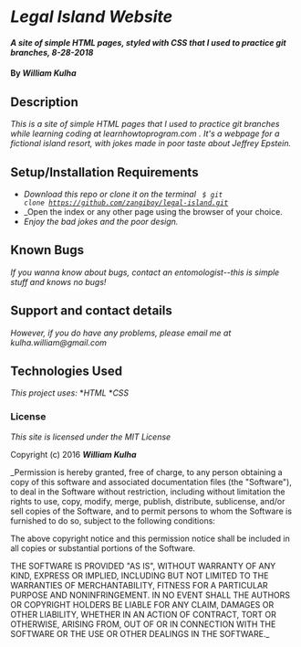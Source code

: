# _Legal Island Website_

#### _A site of simple HTML pages, styled with CSS that I used to practice git branches, 8-28-2018_

#### By _William Kulha_

## Description

_This is a site of simple HTML pages that I used to practice git branches while learning coding at learnhowtoprogram.com . It's a webpage for a fictional island resort, with jokes made in poor taste about Jeffrey Epstein._

## Setup/Installation Requirements

* _Download this repo or clone it on the terminal <code> $ git clone https://github.com/zangiboy/legal-island.git </code>_
* _Open the index or any other page using the browser of your choice.
* _Enjoy the bad jokes and the poor design._



## Known Bugs

_If you wanna know about bugs, contact an entomologist--this is simple stuff and knows no bugs!_

## Support and contact details

_However, if you do have any problems, please email me at kulha.william@gmail.com_

## Technologies Used

_This project uses:_
*_HTML_
*_CSS_


### License

*This site is licensed under the MIT License*

Copyright (c) 2016 **_William Kulha_**

_Permission is hereby granted, free of charge, to any person obtaining a copy of this software and associated documentation files (the "Software"), to deal in the Software without restriction, including without limitation the rights to use, copy, modify, merge, publish, distribute, sublicense, and/or sell copies of the Software, and to permit persons to whom the Software is furnished to do so, subject to the following conditions:

The above copyright notice and this permission notice shall be included in all copies or substantial portions of the Software.

THE SOFTWARE IS PROVIDED "AS IS", WITHOUT WARRANTY OF ANY KIND, EXPRESS OR IMPLIED, INCLUDING BUT NOT LIMITED TO THE WARRANTIES OF MERCHANTABILITY, FITNESS FOR A PARTICULAR PURPOSE AND NONINFRINGEMENT. IN NO EVENT SHALL THE AUTHORS OR COPYRIGHT HOLDERS BE LIABLE FOR ANY CLAIM, DAMAGES OR OTHER LIABILITY, WHETHER IN AN ACTION OF CONTRACT, TORT OR OTHERWISE, ARISING FROM, OUT OF OR IN CONNECTION WITH THE SOFTWARE OR THE USE OR OTHER DEALINGS IN THE SOFTWARE._
